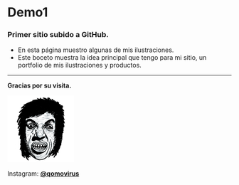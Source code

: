 # Demo1

### Primer sitio subido a GitHub.

* En esta página muestro algunas de mis ilustraciones.
* Este boceto muestra la idea principal que tengo para mi sitio, un portfolio de mis ilustraciones y productos.
---
<b>Gracias por su visita.</b>

<a href="https://www.instagram.com/qomovirus/" target="_blank"><img src="https://github.com/JorgeQomov/demo1/blob/ccf979f498f0d70f250fe5eaba67880e9e0760d5/images/logo.png"></a>

Instagram: <a href="https://www.instagram.com/qomovirus/" target="_blank"><b>@qomovirus</b></a>
